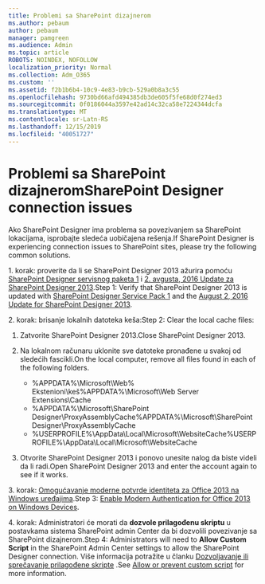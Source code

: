 ```yaml
---
title: Problemi sa SharePoint dizajnerom
ms.author: pebaum
author: pebaum
manager: pamgreen
ms.audience: Admin
ms.topic: article
ROBOTS: NOINDEX, NOFOLLOW
localization_priority: Normal
ms.collection: Adm_O365
ms.custom: ''
ms.assetid: f2b1b6b4-10c9-4e83-b9cb-529a0b8a3c55
ms.openlocfilehash: 9730bd66afd494385db3de605f5fe68d0f274ed3
ms.sourcegitcommit: 0f0186044a3597e42ad14c32ca58e7224344dcfa
ms.translationtype: MT
ms.contentlocale: sr-Latn-RS
ms.lasthandoff: 12/15/2019
ms.locfileid: "40051727"
---
```

# <a name="sharepoint-designer-connection-issues"></a><span data-ttu-id="334a3-102">Problemi sa SharePoint dizajnerom</span><span class="sxs-lookup"><span data-stu-id="334a3-102">SharePoint Designer connection issues</span></span> 

<span data-ttu-id="334a3-103">Ako SharePoint Designer ima problema sa povezivanjem sa SharePoint lokacijama, isprobajte sledeća uobičajena rešenja.</span><span class="sxs-lookup"><span data-stu-id="334a3-103">If SharePoint Designer is experiencing connection issues to SharePoint sites, please try the following common solutions.</span></span>

<span data-ttu-id="334a3-104">1. korak: proverite da li se SharePoint Designer 2013 ažurira pomoću [SharePoint Designer servisnog paketa 1](https://support.microsoft.com/help/2817441/description-of-microsoft-sharepoint-designer-2013-service-pack-1-sp1) i [2. avgusta, 2016 Update za SharePoint Designer 2013](https://support.microsoft.com/help/3114721/august-2-2016-update-for-sharepoint-designer-2013-kb3114721).</span><span class="sxs-lookup"><span data-stu-id="334a3-104">Step 1: Verify that SharePoint Designer 2013 is updated with [SharePoint Designer Service Pack 1](https://support.microsoft.com/help/2817441/description-of-microsoft-sharepoint-designer-2013-service-pack-1-sp1) and the [August 2, 2016 Update for SharePoint Designer 2013](https://support.microsoft.com/help/3114721/august-2-2016-update-for-sharepoint-designer-2013-kb3114721).</span></span>



<span data-ttu-id="334a3-105">2. korak: brisanje lokalnih datoteka keša:</span><span class="sxs-lookup"><span data-stu-id="334a3-105">Step 2: Clear the local cache files:</span></span>

1. <span data-ttu-id="334a3-106">Zatvorite SharePoint Designer 2013.</span><span class="sxs-lookup"><span data-stu-id="334a3-106">Close SharePoint Designer 2013.</span></span>

2. <span data-ttu-id="334a3-107">Na lokalnom računaru uklonite sve datoteke pronađene u svakoj od sledećih fascikli.</span><span class="sxs-lookup"><span data-stu-id="334a3-107">On the local computer, remove all files found in each of the following folders.</span></span>

    - <span data-ttu-id="334a3-108">%APPDATA%\Microsoft\Web% Ekstenioni\keš</span><span class="sxs-lookup"><span data-stu-id="334a3-108">%APPDATA%\Microsoft\Web Server Extensions\Cache</span></span>
    - <span data-ttu-id="334a3-109">%APPDATA%\Microsoft\SharePoint Designer\ProxyAssemblyCache</span><span class="sxs-lookup"><span data-stu-id="334a3-109">%APPDATA%\Microsoft\SharePoint Designer\ProxyAssemblyCache</span></span>
    - <span data-ttu-id="334a3-110">%USERPROFILE%\AppData\Local\Microsoft\WebsiteCache</span><span class="sxs-lookup"><span data-stu-id="334a3-110">%USERPROFILE%\AppData\Local\Microsoft\WebsiteCache</span></span>

3. <span data-ttu-id="334a3-111">Otvorite SharePoint Designer 2013 i ponovo unesite nalog da biste videli da li radi.</span><span class="sxs-lookup"><span data-stu-id="334a3-111">Open SharePoint Designer 2013 and enter the account again to see if it works.</span></span>

<span data-ttu-id="334a3-112">3. korak: [Omogućavanje moderne potvrde identiteta za Office 2013 na Windows uređajima](https://docs.microsoft.com/office365/admin/security-and-compliance/enable-modern-authentication?redirectSourcePath=/article/Enable-Modern-Authentication-for-Office-2013-on-Windows-devices-7dc1c01a-090f-4971-9677-f1b192d6c910&view=o365-worldwide).</span><span class="sxs-lookup"><span data-stu-id="334a3-112">Step 3: [Enable Modern Authentication for Office 2013 on Windows Devices](https://docs.microsoft.com/office365/admin/security-and-compliance/enable-modern-authentication?redirectSourcePath=/article/Enable-Modern-Authentication-for-Office-2013-on-Windows-devices-7dc1c01a-090f-4971-9677-f1b192d6c910&view=o365-worldwide).</span></span>

<span data-ttu-id="334a3-113">4. korak: Administratori će morati da **dozvole prilagođenu skriptu** u postavkama sistema SharePoint admin Center da bi dozvolili povezivanje sa SharePoint dizajnerom.</span><span class="sxs-lookup"><span data-stu-id="334a3-113">Step 4: Administrators will need to **Allow Custom Script** in the SharePoint Admin Center settings to allow the SharePoint Designer connection.</span></span> <span data-ttu-id="334a3-114">Više informacija potražite u članku [Dozvoljavanje ili sprečavanje prilagođene skripte](https://docs.microsoft.com/sharepoint/allow-or-prevent-custom-script) .</span><span class="sxs-lookup"><span data-stu-id="334a3-114">See [Allow or prevent custom script](https://docs.microsoft.com/sharepoint/allow-or-prevent-custom-script) for more information.</span></span>


